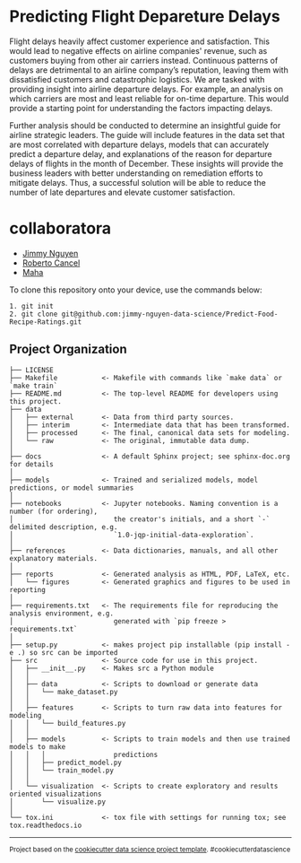 Predicting Flight Depareture Delays
==============================

Flight delays heavily affect customer experience and satisfaction. This would lead to negative effects on airline companies' revenue, such as customers buying from other air carriers instead. Continuous patterns of delays are detrimental to an airline company’s reputation, leaving them with dissatisfied customers and catastrophic logistics. We are tasked with providing insight into airline departure delays. For example, an analysis on which carriers are most and least reliable for on-time departure. This would provide a starting point for understanding the factors impacting delays. 

Further analysis should be conducted to determine an insightful guide for airline strategic leaders. The guide will include features in the data set that are most correlated with departure delays, models that can accurately predict a departure delay, and explanations of the reason for departure delays of flights in the month of December. These insights will provide the business leaders with better understanding on remediation efforts to mitigate delays. Thus, a successful solution will be able to reduce the number of late departures and elevate customer satisfaction.


# collaboratora  
- [Jimmy Nguyen](https://github.com/jimmy-nguyen-data-science)
- [Roberto Cancel](https://github.com/rcancel3)
- [Maha]()


To clone this repository onto your device, use the commands below:

	1. git init
	2. git clone git@github.com:jimmy-nguyen-data-science/Predict-Food-Recipe-Ratings.git


Project Organization
------------

    ├── LICENSE
    ├── Makefile           <- Makefile with commands like `make data` or `make train`
    ├── README.md          <- The top-level README for developers using this project.
    ├── data
    │   ├── external       <- Data from third party sources.
    │   ├── interim        <- Intermediate data that has been transformed.
    │   ├── processed      <- The final, canonical data sets for modeling.
    │   └── raw            <- The original, immutable data dump.
    │
    ├── docs               <- A default Sphinx project; see sphinx-doc.org for details
    │
    ├── models             <- Trained and serialized models, model predictions, or model summaries
    │
    ├── notebooks          <- Jupyter notebooks. Naming convention is a number (for ordering),
    │                         the creator's initials, and a short `-` delimited description, e.g.
    │                         `1.0-jqp-initial-data-exploration`.
    │
    ├── references         <- Data dictionaries, manuals, and all other explanatory materials.
    │
    ├── reports            <- Generated analysis as HTML, PDF, LaTeX, etc.
    │   └── figures        <- Generated graphics and figures to be used in reporting
    │
    ├── requirements.txt   <- The requirements file for reproducing the analysis environment, e.g.
    │                         generated with `pip freeze > requirements.txt`
    │
    ├── setup.py           <- makes project pip installable (pip install -e .) so src can be imported
    ├── src                <- Source code for use in this project.
    │   ├── __init__.py    <- Makes src a Python module
    │   │
    │   ├── data           <- Scripts to download or generate data
    │   │   └── make_dataset.py
    │   │
    │   ├── features       <- Scripts to turn raw data into features for modeling
    │   │   └── build_features.py
    │   │
    │   ├── models         <- Scripts to train models and then use trained models to make
    │   │   │                 predictions
    │   │   ├── predict_model.py
    │   │   └── train_model.py
    │   │
    │   └── visualization  <- Scripts to create exploratory and results oriented visualizations
    │       └── visualize.py
    │
    └── tox.ini            <- tox file with settings for running tox; see tox.readthedocs.io


--------

<p><small>Project based on the <a target="_blank" href="https://drivendata.github.io/cookiecutter-data-science/">cookiecutter data science project template</a>. #cookiecutterdatascience</small></p>
